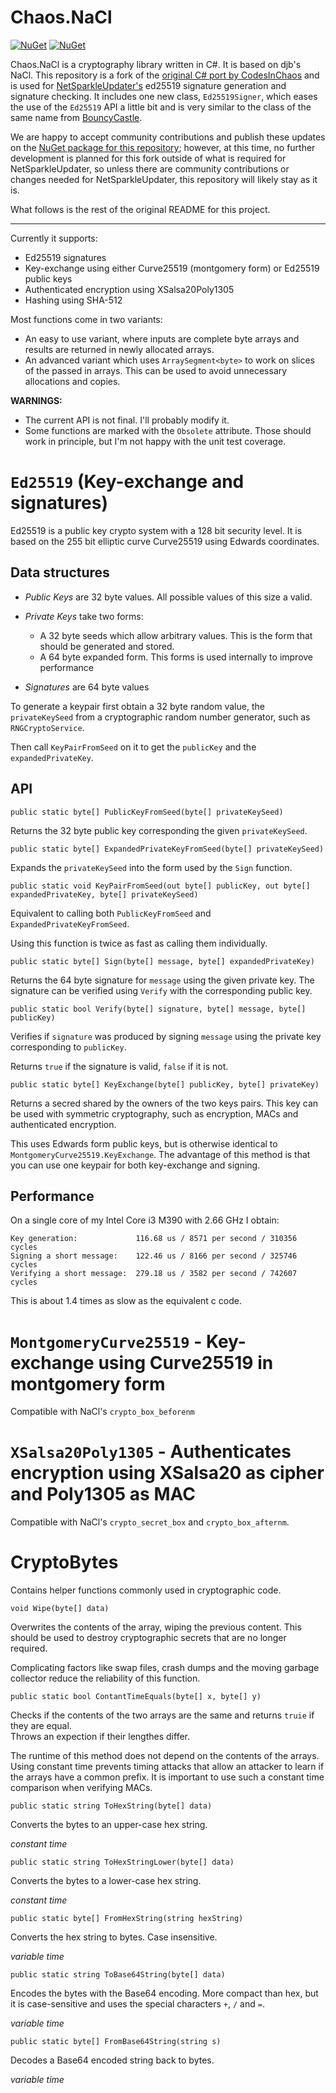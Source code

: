 # Chaos.NaCl

[![NuGet](https://img.shields.io/nuget/v/NetSparkleUpdater.Chaos.NaCl.svg?style=flat-square)](https://www.nuget.org/packages/NetSparkleUpdater.Chaos.NaCl/) [![NuGet](https://img.shields.io/nuget/dt/NetSparkleUpdater.Chaos.NaCl.svg?style=flat-square)](https://www.nuget.org/packages/NetSparkleUpdater.Chaos.NaCl/)

Chaos.NaCl is a cryptography library written in C#. It is based on djb's NaCl. This repository is a fork of the [original C# port by CodesInChaos](https://github.com/CodesInChaos/Chaos.NaCl) and is used for [NetSparkleUpdater's](https://github.com/NetSparkleUpdater) ed25519 signature generation and signature checking. It includes one new class, `Ed25519Signer`, which eases the use of the `Ed25519` API a little bit and is very similar to the class of the same name from [BouncyCastle](https://github.com/bcgit/bc-csharp).

We are happy to accept community contributions and publish these updates on the [NuGet package for this repository](https://www.nuget.org/packages/NetSparkleUpdater.Chaos.NaCl/); however, at this time, no further development is planned for this fork outside of what is required for NetSparkleUpdater, so unless there are community contributions or changes needed for NetSparkleUpdater, this repository will likely stay as it is.

What follows is the rest of the original README for this project.

------

Currently it supports:

* Ed25519 signatures
* Key-exchange using either Curve25519 (montgomery form) or Ed25519 public keys
* Authenticated encryption using XSalsa20Poly1305
* Hashing using SHA-512

Most functions come in two variants:

* An easy to use variant, where inputs are complete byte arrays and results are
  returned in newly allocated arrays. 
* An advanced variant which uses `ArraySegment<byte>` to work on slices of the
  passed in arrays. This can be used to avoid unnecessary allocations and copies.

**WARNINGS:**

* The current API is not final. I'll probably modify it.
* Some functions are marked with the `Obsolete` attribute.
  Those should work in principle, but I'm not happy with the unit test coverage.

`Ed25519` (Key-exchange and signatures)
===========================

Ed25519 is a public key crypto system with a 128 bit security level.
It is based on the 255 bit elliptic curve Curve25519 using Edwards coordinates.

Data structures
---------------

* *Public Keys* are 32 byte values. All possible values of this size a valid.
* *Private Keys* take two forms:

    * A 32 byte seeds which allow arbitrary values. This is the form that should be generated and stored.
    * A 64 byte expanded form. This forms is used internally to improve performance

* *Signatures* are 64 byte values

To generate a keypair first obtain a 32 byte random value, the `privateKeySeed`
from a cryptographic random number generator, such as `RNGCryptoService`.

Then call `KeyPairFromSeed` on it to get the `publicKey` and the `expandedPrivateKey`.

API
---

    public static byte[] PublicKeyFromSeed(byte[] privateKeySeed)

Returns the 32 byte public key corresponding the given `privateKeySeed`.

    public static byte[] ExpandedPrivateKeyFromSeed(byte[] privateKeySeed)

Expands the `privateKeySeed` into the form used by the `Sign` function.

    public static void KeyPairFromSeed(out byte[] publicKey, out byte[] expandedPrivateKey, byte[] privateKeySeed)

Equivalent to calling both `PublicKeyFromSeed` and `ExpandedPrivateKeyFromSeed`.

Using this function is twice as fast as calling them individually.

    public static byte[] Sign(byte[] message, byte[] expandedPrivateKey)

Returns the 64 byte signature for `message` using the given private key. The signature
can be verified using `Verify` with the corresponding public key.

    public static bool Verify(byte[] signature, byte[] message, byte[] publicKey)

Verifies if `signature` was produced by signing `message` using the private key
corresponding to `publicKey`.

Returns `true` if the signature is valid, `false` if it is not.

    public static byte[] KeyExchange(byte[] publicKey, byte[] privateKey)

Returns a secred shared by the owners of the two keys pairs. This key can be used
with symmetric cryptography, such as encryption, MACs and authenticated encryption.

This uses Edwards form public keys, but is otherwise identical to `MontgomeryCurve25519.KeyExchange`.
The advantage of this method is that you can use one keypair for both key-exchange and signing.

Performance
-----------

On a single core of my Intel Core i3 M390 with 2.66 GHz I obtain:

    Key generation:             116.68 us / 8571 per second / 310356 cycles
    Signing a short message:    122.46 us / 8166 per second / 325746 cycles
    Verifying a short message:  279.18 us / 3582 per second / 742607 cycles

This is about 1.4 times as slow as the equivalent c code.

`MontgomeryCurve25519` - Key-exchange using Curve25519 in montgomery form
=========================================================================

Compatible with NaCl's `crypto_box_beforenm`

`XSalsa20Poly1305` - Authenticates encryption using XSalsa20 as cipher and Poly1305 as MAC
==========================================================================================

Compatible with NaCl's `crypto_secret_box` and `crypto_box_afternm`.


CryptoBytes
===========

Contains helper functions commonly used in cryptographic code.

    void Wipe(byte[] data)

Overwrites the contents of the array, wiping the previous content. This should be used
to destroy cryptographic secrets that are no longer required.

Complicating factors like swap files, crash dumps and the moving garbage collector
reduce the reliability of this function.

    public static bool ContantTimeEquals(byte[] x, byte[] y)

Checks if the contents of the two arrays are the same and returns `truie` if they are equal.  
Throws an expection if their lengthes differ.

The runtime of this method does not depend on the contents of the arrays. Using constant time
prevents timing attacks that allow an attacker to learn if the arrays have a common prefix.
It is important to use such a constant time comparison when verifying MACs.

    public static string ToHexString(byte[] data)

Converts the bytes to an upper-case hex string.

*constant time*

    public static string ToHexStringLower(byte[] data)

Converts the bytes to a lower-case hex string.

*constant time*

    public static byte[] FromHexString(string hexString)

Converts the hex string to bytes. Case insensitive.

*variable time*

    public static string ToBase64String(byte[] data)

Encodes the bytes with the Base64 encoding. More compact than hex, but it is case-sensitive
and uses the special characters `+`, `/` and `=`.

*variable time*

    public static byte[] FromBase64String(string s)

Decodes a Base64 encoded string back to bytes.

*variable time*
